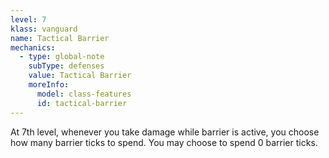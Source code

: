 ```yaml
---
level: 7
klass: vanguard
name: Tactical Barrier
mechanics:
  - type: global-note
    subType: defenses
    value: Tactical Barrier
    moreInfo:
      model: class-features
      id: tactical-barrier
---
```

At 7th level, whenever you take damage while barrier is active, you choose how many barrier ticks to spend. You may choose to spend 0
barrier ticks.
